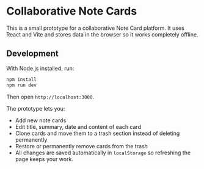 # Collaborative Note Cards

This is a small prototype for a collaborative Note Card platform. It uses React and Vite and stores data in the browser so it works completely offline.

## Development

With Node.js installed, run:

```bash
npm install
npm run dev
```

Then open `http://localhost:3000`.

The prototype lets you:

- Add new note cards
- Edit title, summary, date and content of each card
- Clone cards and move them to a trash section instead of deleting permanently
- Restore or permanently remove cards from the trash
- All changes are saved automatically in `localStorage` so refreshing the page keeps your work.
